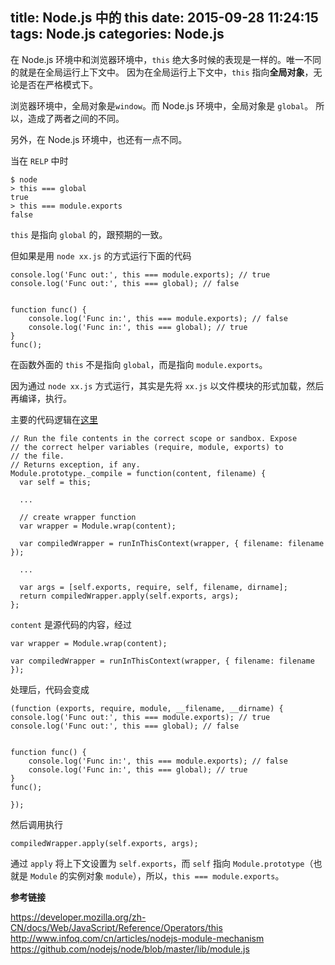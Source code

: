 title: Node.js 中的 this
date: 2015-09-28 11:24:15
tags: Node.js
categories: Node.js
---

在 Node.js 环境中和浏览器环境中，`this` 绝大多时候的表现是一样的。唯一不同的就是在全局运行上下文中。
因为在全局运行上下文中，`this` 指向**全局对象**，无论是否在严格模式下。

浏览器环境中，全局对象是`window`。而 Node.js 环境中，全局对象是 `global`。
所以，造成了两者之间的不同。

另外，在 Node.js 环境中，也还有一点不同。

当在 `RELP` 中时
```
$ node
> this === global
true
> this === module.exports
false
```
`this` 是指向 `global` 的，跟预期的一致。

但如果是用 `node xx.js` 的方式运行下面的代码
```
console.log('Func out:', this === module.exports); // true
console.log('Func out:', this === global); // false


function func() {
    console.log('Func in:', this === module.exports); // false
    console.log('Func in:', this === global); // true
}
func();
```
在函数外面的 `this` 不是指向 `global`，而是指向 `module.exports`。

因为通过 `node xx.js` 方式运行，其实是先将 `xx.js` 以文件模块的形式加载，然后再编译，执行。

主要的代码逻辑在[这里](https://github.com/nodejs/node/blob/master/lib/module.js#L434)
```
// Run the file contents in the correct scope or sandbox. Expose
// the correct helper variables (require, module, exports) to
// the file.
// Returns exception, if any.
Module.prototype._compile = function(content, filename) {
  var self = this;

  ...

  // create wrapper function
  var wrapper = Module.wrap(content);

  var compiledWrapper = runInThisContext(wrapper, { filename: filename });

  ...

  var args = [self.exports, require, self, filename, dirname];
  return compiledWrapper.apply(self.exports, args);
};

```

`content` 是源代码的内容，经过

```
var wrapper = Module.wrap(content);

var compiledWrapper = runInThisContext(wrapper, { filename: filename });
```

处理后，代码会变成

```
(function (exports, require, module, __filename, __dirname) { console.log('Func out:', this === module.exports); // true
console.log('Func out:', this === global); // false


function func() {
    console.log('Func in:', this === module.exports); // false
    console.log('Func in:', this === global); // true
}
func();

});
```

然后调用执行
```
compiledWrapper.apply(self.exports, args);
```

通过 `apply` 将上下文设置为 `self.exports`，而 `self` 指向 `Module.prototype`（也就是 `Module` 的实例对象 `module`），所以，`this === module.exports`。


**参考链接**

https://developer.mozilla.org/zh-CN/docs/Web/JavaScript/Reference/Operators/this
http://www.infoq.com/cn/articles/nodejs-module-mechanism
https://github.com/nodejs/node/blob/master/lib/module.js
